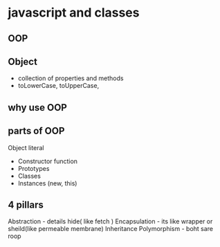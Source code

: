 # javascript and classes

## OOP

## Object
- collection of properties and methods
- toLowerCase, toUpperCase,

## why use OOP

## parts of OOP
Object literal 

- Constructor function
- Prototypes
- Classes
- Instances (new, this)


## 4 pillars
Abstraction - details hide( like fetch )
Encapsulation - its like wrapper or sheild(like permeable membrane) 
Inheritance
Polymorphism - boht sare roop